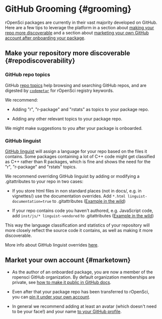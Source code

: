 # GitHub Grooming {#grooming}

<div class="summaryblock">
<p>rOpenSci packages are currently in their vast majority developed on GitHub. Here are a few tips to leverage the platform in a section about <a href="#repodiscoverability">making your repo more discoverable</a> and a section about <a href="#marketown">marketing your own GitHub account after onboarding your package</a>.</p>
</div>

## Make your repository more discoverable {#repodiscoverability}

### GitHub repo topics

GitHub [repo topics](https://help.github.com/articles/classifying-your-repository-with-topics/) help browsing and searching GitHub repos, and are digested by [`codemetar`](https://github.com/ropensci/codemetar) for rOpenSci registry keywords.

We recommend:

* Adding "r", "r-package" and "rstats" as topics to your package repo.

* Adding any other relevant topics to your package repo.

We might make suggestions to you after your package is onboarded.

### GitHub linguist

[GitHub linguist](https://github.com/github/linguist) will assign a language for your repo based on the files it contains. Some packages containing a lot of C++ code might get classified as C++ rather than R packages, which is fine and shows the need for the "r", "r-package" and "rstats" topics.

We recommend overriding GitHub linguist by adding or modifying a .gitattributes to your repo in two cases:

* If you store html files in non standard places (not in docs/, e.g. in vignettes/) use the documentation overrides. Add `*.html linguist-documentation=true` to .gitattributes ([Example in the wild](https://github.com/ropensci/ecoengine/blob/56b64d8d29dfae430a776d1dd440b240452eb1bf/.gitattributes#L5))

* If your repo contains code you haven't authored, e.g. JavaScript code, add `inst/js/* linguist-vendored` to .gitattributes ([Example in the wild](https://github.com/ropensci/wellknown/blob/4435eb620eeae346d2cab7d62276c29dee29a898/.gitattributes#L1))

This way the language classification and statistics of your repository will more closely reflect the source code it contains, as well as making it more discoverable.

More info about GitHub linguist overrides [here](https://github.com/github/linguist#overrides).


## Market your own account {#marketown}

* As the author of an onboarded package, you are now a member of the ropensci GitHub organization. By default organization memberships are private, see [how to make it public in GitHub docs](https://help.github.com/articles/publicizing-or-hiding-organization-membership/).

* Even after that your package repo has been transferred to rOpenSci, you can [pin it under your own account](https://help.github.com/articles/pinning-repositories-to-your-profile/).

* In general we recommend adding at least an avatar (which doesn't need to be your face!) and your name [to your GitHub profile](https://help.github.com/articles/customizing-your-profile/).


